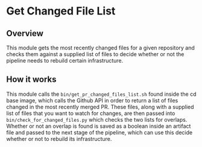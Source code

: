 # Get Changed File List
## Overview
This module gets the most recently changed files for a given repository and 
checks them against a supplied list of files to decide whether or not the pipeline needs
to rebuild certain infrastructure. 

## How it works
This module calls the `bin/get_pr_changed_files_list.sh` found inside the cd base image, which
calls the Github API in order to return a list of files changed in the most recently merged PR. 
These files, along with a supplied list of files that you want to watch for changes, are then passed
into `bin/check_for_changed_files.py` which checks the two lists for overlaps. Whether or not an overlap 
is found is saved as a boolean inside an artifact file and passed to the next stage of the pipeline, which 
can use this decide whether or not to rebuild its infrastructure. 

